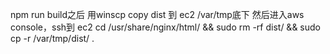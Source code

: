 npm run build之后 
用winscp copy dist 到 ec2 /var/tmp底下
然后进入aws console，ssh到 ec2
cd /usr/share/nginx/html/ && sudo rm -rf dist/ && sudo cp -r /var/tmp/dist/ .